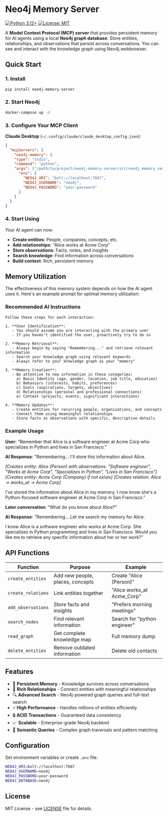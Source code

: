 # Neo4j Memory Server


[![Python 3.12+](https://img.shields.io/badge/python-3.12+-blue.svg)](https://www.python.org/downloads/)
[![License: MIT](https://img.shields.io/badge/License-MIT-yellow.svg)](https://opensource.org/licenses/MIT)

A **Model Context Protocol (MCP) server** that provides persistent memory for AI agents using a local **Neo4j graph database**. Store entities, relationships, and observations that persist across conversations. You can see and interact with the knowledge graph using Neo4j webbrowser.

## Quick Start

### 1. Install
```bash
pip install neo4j-memory-server
```

### 2. Start Neo4j
```bash
docker-compose up -d
```

### 3. Configure Your MCP Client

**Claude Desktop** (`~/.config/claude/claude_desktop_config.json`):
```json
{
  "mcpServers": {
    "neo4j-memory": {
	"type": "stdio",
	"command": "python",
	"args": ["/path/to/project/neo4j-memory-server/src/neo4j_memory_server/server.py"],
      "env": {
        "NEO4J_URI": "bolt://localhost:7687",
        "NEO4J_USERNAME": "neo4j", 
        "NEO4J_PASSWORD": "your-password"
      }
    }
  }
}
```


### 4. Start Using
Your AI agent can now:
- **Create entities**: People, companies, concepts, etc.
- **Add relationships**: "Alice works at Acme Corp"
- **Store observations**: Facts, notes, and insights
- **Search knowledge**: Find information across conversations
- **Build context**: Rich, persistent memory

## Memory Utilization

The effectiveness of this memory system depends on how the AI agent uses it. Here's an example prompt for optimal memory utilization:

### Recommended AI Instructions

```
Follow these steps for each interaction:

1. **User Identification**: 
   - You should assume you are interacting with the primary user
   - If you haven't identified the user, proactively try to do so

2. **Memory Retrieval**: 
   - Always begin by saying "Remembering..." and retrieve relevant information
   - Search your knowledge graph using relevant keywords
   - Always refer to your knowledge graph as your "memory"

3. **Memory Creation**: 
   - Be attentive to new information in these categories:
     a) Basic Identity (age, gender, location, job title, education)
     b) Behaviors (interests, habits, preferences)  
     c) Goals (aspirations, targets, objectives)
     d) Relationships (personal and professional connections)
     e) Context (projects, events, significant interactions)

4. **Memory Updates**:
   - Create entities for recurring people, organizations, and concepts
   - Connect them using meaningful relationships
   - Store facts as observations with specific, descriptive details
```

### Example Usage

**User**: "Remember that Alice is a software engineer at Acme Corp who specializes in Python and lives in San Francisco."

**AI Response**: "Remembering... I'll store this information about Alice.

*[Creates entity: Alice (Person) with observations: "Software engineer", "Works at Acme Corp", "Specializes in Python", "Lives in San Francisco"]*
*[Creates entity: Acme Corp (Company) if not exists]*
*[Creates relation: Alice -> works_at -> Acme Corp]*

I've stored the information about Alice in my memory. I now know she's a Python-focused software engineer at Acme Corp in San Francisco."

**Later conversation**: "What do you know about Alice?"

**AI Response**: "Remembering... Let me search my memory for Alice.

I know Alice is a software engineer who works at Acme Corp. She specializes in Python programming and lives in San Francisco. Would you like me to retrieve any specific information about her or her work?"

## API Functions

| Function | Purpose | Example |
|----------|---------|---------|
| `create_entities` | Add new people, places, concepts | Create "Alice (Person)" |
| `create_relations` | Link entities together | "Alice works_at Acme_Corp" |
| `add_observations` | Store facts and insights | "Prefers morning meetings" |
| `search_nodes` | Find relevant information | Search for "python engineer" |
| `read_graph` | Get complete knowledge map | Full memory dump |
| `delete_entities` | Remove outdated information | Delete old contacts |

## Features

- 🧠 **Persistent Memory** - Knowledge survives across conversations
- 🔗 **Rich Relationships** - Connect entities with meaningful relationships  
- 🔍 **Advanced Search** - Neo4j-powered graph queries and full-text search
- ⚡ **High Performance** - Handles millions of entities efficiently
- 🔒 **ACID Transactions** - Guaranteed data consistency
- 📈 **Scalable** - Enterprise-grade Neo4j backend
- 🎯 **Semantic Queries** - Complex graph traversals and pattern matching

## Configuration

Set environment variables or create `.env` file:
```bash
NEO4J_URI=bolt://localhost:7687
NEO4J_USERNAME=neo4j
NEO4J_PASSWORD=your-password
NEO4J_DATABASE=neo4j
```


## License

MIT License - see [LICENSE](LICENSE) file for details.

